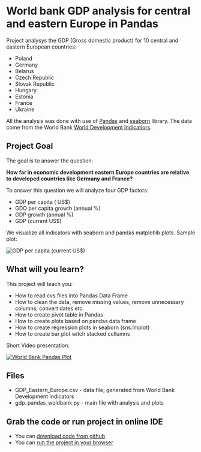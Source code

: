 # World bank GDP analysis for central and eastern Europe in Pandas 

Project analysys the GDP (Gross domestic product) for 10 central and eastern European countries:

* Poland
* Germany
* Belarus
* Czech Republic
* Slovak Republic
* Hungary
* Estonia
* France
* Ukraine

All the analysis was done with use of [Pandas](http://pandas.pydata.org/) and [seaborn](http://seaborn.pydata.org/) library. 
The data come from the World Bank [World Development Indicatiors](http://databank.worldbank.org/data/reports.aspx?source=world-development-indicators). 

## Project Goal

The goal is to answer the question: 

**How far in economic development eastern Europe countries are relative to developed countries like Germany and France?**

To answer this question we will analyze four GDP factors:

* GDP per capita ( US$)
* GDO per capita growth (annual %)
* GDP growth (annual %)
* GDP (current US$)

We visualize all indicators with seaborn and pandas matplotlib plots. Sample plot:

![GDP per capita (current US$)](https://plon.io/files/58bab9581b12ce00012bd610)


## What will you learn? 

This project will teach you: 

* How to read cvs files into Pandas Data Frame
* How to clean the data, remove missing values, remove unnecessary columns, convert dates etc.
* How to create pivot table in Pandas
* How to create plots based on pandas data frame
* How to create regression plots in seaborn (sns.lmplot)
* How to create bar plot witch stacked collumns

Short Video presentation:

[![World Bank Pandas Plot](https://img.youtube.com/vi/G1-HSWJmvEw/0.jpg)](https://www.youtube.com/watch?v=G1-HSWJmvEw)


## Files

* GDP\_Eastern\_Europe.csv - data file, generated from World Bank Development Indicators
* gdp\_pandas\_woldbank.py - main file with analysis and plots




## Grab the code or run project in online IDE

* You can [download code from github](https://github.com/ksopyla/Pandas_Wordbank_GDP)
* You can [run the project in your browser](https://plon.io/explore/wordbank-gdp-analysis/o3IJwRgA3H4e2QtyZ)
